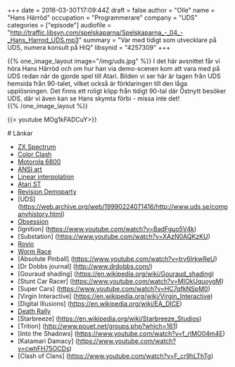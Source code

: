 +++
date = 2016-03-30T17:09:44Z
draft = false
author = "Olle"
name = "Hans Härröd"
occupation = "Programmerare"
company = "UDS"
categories = ["episode"]
audiofile = "http://traffic.libsyn.com/spelskaparna/Spelskaparna_-_04_-_Hans_Harrod_UDS.mp3"
summary = "Var med tidigt som utvecklare på UDS, numera konsult på HiQ"
libsynid = "4257309"
+++


{{% one_image_layout image="/img/uds.jpg" %}}
I det här avsnittet får vi höra Hans Härröd och om hur han via demo-scenen kom att vara med på UDS redan när de gjorde spel till Atari. Bilden vi ser här är tagen från UDS hemsida från 90-talet, vilket också är förklaringen till den låga upplösningen. Det finns ett roligt klipp från tidigt 90-tal där Östnytt besöker UDS, där vi även kan se Hans skymta förbi - missa inte det!  
{{% /one_image_layout %}}

<div style="margin-top: 1em; margin-bottom: 1em;">
{{< youtube MOg1kFADCuY>}}
</div>
# Länkar

* [ZX Spectrum](https://en.wikipedia.org/wiki/ZX_Spectrum)
* [Color Clash](https://en.wikipedia.org/wiki/Attribute_clash)
* [Motorola 6800](https://en.wikipedia.org/wiki/Motorola_6800)
* [ANSI art](https://en.wikipedia.org/wiki/ANSI_art)
* [Linear interpolation](https://en.wikipedia.org/wiki/Linear_interpolation)
* [Atari ST](https://en.wikipedia.org/wiki/Atari_ST)
* [Revision Demoparty](https://2016.revision-party.net/)
* [UDS] (https://web.archive.org/web/19990224071416/http://www.uds.se/companyhistory.html)
* [Obsession](https://www.youtube.com/watch?v=ts2HgbVn4cI)
* [Ignition] (https://www.youtube.com/watch?v=BadFguo5V4k)
* [Substation] (https://www.youtube.com/watch?v=XAzN0AQKzKU)
* [Rovio](http://www.rovio.com/)
* [Worm Race](https://www.youtube.com/watch?v=Mfy8zlg94FU)
* [Absolute Pinball] (https://www.youtube.com/watch?v=trv6IrkwReU)
* [Dr Dobbs journal] (http://www.drdobbs.com/)
* [Gouraud shading] (https://en.wikipedia.org/wiki/Gouraud_shading)
* [Stunt Car Racer] (https://www.youtube.com/watch?v=MIOkUquoygM)
* [Super Cars] (https://www.youtube.com/watch?v=HC7qfkNSpM0)
* [Virgin Interactive] (https://en.wikipedia.org/wiki/Virgin_Interactive)
* [Digital Illusions] (https://en.wikipedia.org/wiki/EA_DICE)
* [Death Rally](https://www.youtube.com/watch?v=qdGters14Ps)
* [Starbreeze] (https://en.wikipedia.org/wiki/Starbreeze_Studios)
* [Trition] (http://www.pouet.net/groups.php?which=161)
* [Into the Shadows] (https://www.youtube.com/watch?v=f_rIMO04m4E)
* [Katamari Damacy] (https://www.youtube.com/watch?v=cwhFH75OCDs)
* [Clash of Clans] (https://www.youtube.com/watch?v=F_cr9hLThTg)

